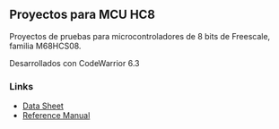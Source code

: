 ## Proyectos para MCU HC8

Proyectos de pruebas para microcontroladores de 8 bits de Freescale, familia M68HCS08.

Desarrollados con CodeWarrior 6.3

### Links

- [Data Sheet](http://cache.freescale.com/files/microcontrollers/doc/data_sheet/MC9S08SH8.pdf)
- [Reference Manual](http://www.hifi-remote.com/files/chip-manuals/HCS08RMV1.pdf)
